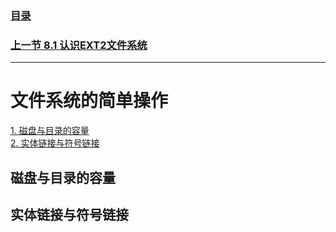 ### [目录](https://github.com/Letitmiss/Linux-learning/blob/master/README.md)
### [上一节 8.1 认识EXT2文件系统](https://github.com/Letitmiss/Linux-learning/blob/master/blog/8.1disk_fileSystem.md)
-----
# 文件系统的简单操作
[1. 磁盘与目录的容量](#磁盘与目录的容量)    
[2. 实体链接与符号链接](#实体链接与符号链接) 



## 磁盘与目录的容量
## 实体链接与符号链接
